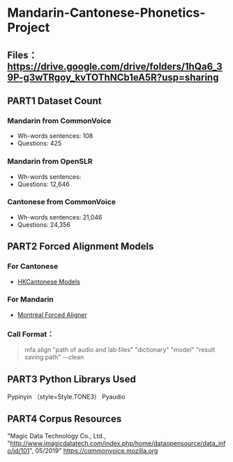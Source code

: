 # Mandarin-Cantonese-Phonetics-Project

## Files：https://drive.google.com/drive/folders/1hQa6_39P-g3wTRgoy_kvTOThNCb1eA5R?usp=sharing
## PART1 Dataset Count

### Mandarin from CommonVoice
- Wh-words sentences: 108
- Questions: 425

### Mandarin from OpenSLR
- Wh-words sentences: 
- Questions: 12,646

### Cantonese from CommonVoice
- Wh-words sentences: 21,046
- Questions: 24,356
##  PART2 Forced Alignment Models
### For Cantonese
- [HKCantonese Models](https://github.com/chenchenzi/HKCantonese_models)

### For Mandarin
- [Montreal Forced Aligner](https://montreal-forced-aligner.readthedocs.io/en/latest)

### Call Format：
>mfa align "path of audio and lab files" "dictionary" "model" "result saving path" --clean

## PART3 Python Librarys Used
Pypinyin （style=Style.TONE3）
Pyaudio

## PART4 Corpus Resources
 "Magic Data Technology Co., Ltd., "http://www.imagicdatatech.com/index.php/home/dataopensource/data_info/id/101", 05/2019"
 https://commonvoice.mozilla.org
